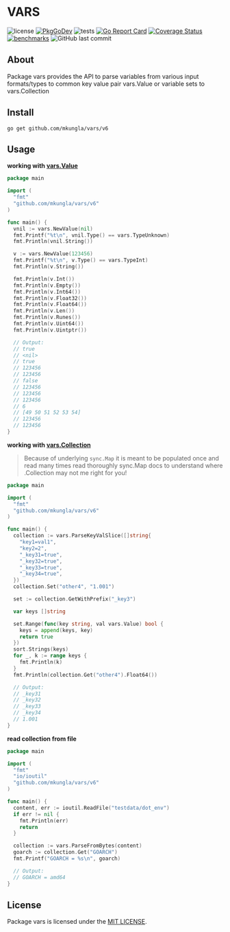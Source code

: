 # VARS

![license](https://img.shields.io/github/license/mkungla/vars)
[![PkgGoDev](https://pkg.go.dev/badge/github.com/mkungla/vars/v6)](https://pkg.go.dev/github.com/mkungla/vars/v6)
![tests](https://github.com/mkungla/vars/workflows/tests/badge.svg)
[![Go Report Card](https://goreportcard.com/badge/github.com/mkungla/vars)](https://goreportcard.com/report/github.com/mkungla/vars)
[![Coverage Status](https://coveralls.io/repos/github/mkungla/vars/badge.svg?branch=main)](https://coveralls.io/github/mkungla/vars?branch=main)
[![benchmarks](https://github.com/mkungla/vars/workflows/benchmarks/badge.svg)](https://dashboard.github.orijtech.com/graphs?repo=https%3A%2F%2Fgithub.com%2Fmkungla%2Fvars.git)
![GitHub last commit](https://img.shields.io/github/last-commit/mkungla/vars)

## About
Package vars provides the API to parse variables from various input formats/types to common key value pair vars.Value or variable sets to vars.Collection


## Install

```
go get github.com/mkungla/vars/v6
```

## Usage

**working with [vars.Value](https://pkg.go.dev/github.com/mkungla/vars/v6#Value)**

```go
package main

import (
  "fmt"
  "github.com/mkungla/vars/v6"
)

func main() {
  vnil := vars.NewValue(nil)
  fmt.Printf("%t\n", vnil.Type() == vars.TypeUnknown)
  fmt.Println(vnil.String())

  v := vars.NewValue(123456)
  fmt.Printf("%t\n", v.Type() == vars.TypeInt)
  fmt.Println(v.String())

  fmt.Println(v.Int())
  fmt.Println(v.Empty())
  fmt.Println(v.Int64())
  fmt.Println(v.Float32())
  fmt.Println(v.Float64())
  fmt.Println(v.Len())
  fmt.Println(v.Runes())
  fmt.Println(v.Uint64())
  fmt.Println(v.Uintptr())

  // Output:
  // true
  // <nil>
  // true
  // 123456
  // 123456
  // false
  // 123456
  // 123456
  // 123456
  // 6
  // [49 50 51 52 53 54]
  // 123456
  // 123456
}
```

**working with [vars.Collection](https://pkg.go.dev/github.com/mkungla/vars/v6#Collection)**

> Because of underlying `sync.Map` it is meant to be populated once and read many times
> read thoroughly sync.Map docs to understand where .Collection may not me right for you!

```go
package main

import (
  "fmt"
  "github.com/mkungla/vars/v6"
)

func main() {
  collection := vars.ParseKeyValSlice([]string{
    "key1=val1",
    "key2=2",
    "_key31=true",
    "_key32=true",
    "_key33=true",
    "_key34=true",
  })
  collection.Set("other4", "1.001")

  set := collection.GetWithPrefix("_key3")

  var keys []string

  set.Range(func(key string, val vars.Value) bool {
    keys = append(keys, key)
    return true
  })
  sort.Strings(keys)
  for _, k := range keys {
    fmt.Println(k)
  }
  fmt.Println(collection.Get("other4").Float64())

  // Output:
  // _key31
  // _key32
  // _key33
  // _key34
  // 1.001
}
```

**read collection from file**

```go
package main

import (
  "fmt"
  "io/ioutil"
  "github.com/mkungla/vars/v6"
)

func main() {
  content, err := ioutil.ReadFile("testdata/dot_env")
  if err != nil {
    fmt.Println(err)
    return
  }

  collection := vars.ParseFromBytes(content)
  goarch := collection.Get("GOARCH")
  fmt.Printf("GOARCH = %s\n", goarch)

  // Output:
  // GOARCH = amd64
}
```

## License

Package vars is licensed under the [MIT LICENSE](./LICENSE).

